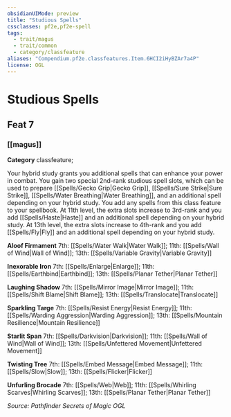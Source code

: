 ```yaml
---
obsidianUIMode: preview
title: "Studious Spells"
cssclasses: pf2e,pf2e-spell
tags:
  - trait/magus
  - trait/common
  - category/classfeature
aliases: "Compendium.pf2e.classfeatures.Item.6HCI2iHyBZAr7a4P"
license: OGL
---
```

# Studious Spells
## Feat 7
### [[magus]]

**Category** classfeature; 




Your hybrid study grants you additional spells that can enhance your power in combat. You gain two special 2nd-rank studious spell slots, which can be used to prepare [[Spells/Gecko Grip|Gecko Grip]], [[Spells/Sure Strike|Sure Strike]], [[Spells/Water Breathing|Water Breathing]], and an additional spell depending on your hybrid study. You add any spells from this class feature to your spellbook. At 11th level, the extra slots increase to 3rd-rank and you add [[Spells/Haste|Haste]] and an additional spell depending on your hybrid study. At 13th level, the extra slots increase to 4th-rank and you add [[Spells/Fly|Fly]] and an additional spell depending on your hybrid study.

**Aloof Firmament** 7th: [[Spells/Water Walk|Water Walk]]; 11th: [[Spells/Wall of Wind|Wall of Wind]]; 13th: [[Spells/Variable Gravity|Variable Gravity]]

**Inexorable Iron** 7th: [[Spells/Enlarge|Enlarge]]; 11th: [[Spells/Earthbind|Earthbind]]; 13th: [[Spells/Planar Tether|Planar Tether]]

**Laughing Shadow** 7th: [[Spells/Mirror Image|Mirror Image]]; 11th: [[Spells/Shift Blame|Shift Blame]]; 13th: [[Spells/Translocate|Translocate]]

**Sparkling Targe** 7th: [[Spells/Resist Energy|Resist Energy]]; 11th: [[Spells/Warding Aggression|Warding Aggression]]; 13th: [[Spells/Mountain Resilience|Mountain Resilience]]

**Starlit Span** 7th: [[Spells/Darkvision|Darkvision]]; 11th: [[Spells/Wall of Wind|Wall of Wind]]; 13th: [[Spells/Unfettered Movement|Unfettered Movement]]

**Twisting Tree** 7th: [[Spells/Embed Message|Embed Message]]; 11th: [[Spells/Slow|Slow]]; 13th: [[Spells/Flicker|Flicker]]

**Unfurling Brocade** 7th: [[Spells/Web|Web]]; 11th: [[Spells/Whirling Scarves|Whirling Scarves]]; 13th: [[Spells/Planar Tether|Planar Tether]]

*Source: Pathfinder Secrets of Magic*
*OGL*